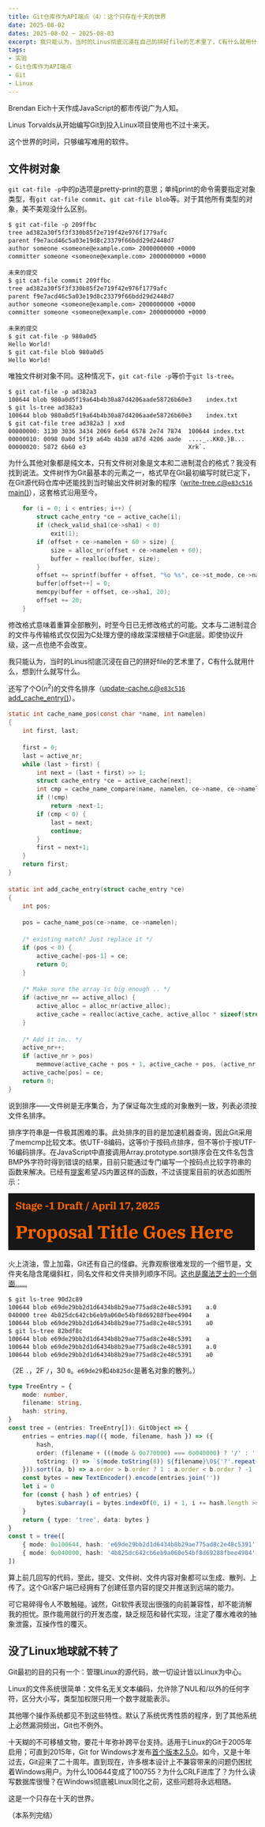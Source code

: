 ```yaml
---
title: Git仓库作为API端点（4）：这个只存在十天的世界
date: 2025-08-02
dates: 2025-08-02 ~ 2025-08-03
excerpt: 我只能认为，当时的Linus彻底沉浸在自己的拼好file的艺术里了，C有什么就用什么，想到什么就写什么。
tags:
- 实验
- Git仓库作为API端点
- Git
- Linux
---
```


Brendan Eich十天作成JavaScript的都市传说广为人知。

Linus Torvalds从开始编写Git到投入Linux项目使用也不过十来天。

这个世界的时间，只够编写难用的软件。

## 文件树对象

`git cat-file -p`中的p选项是pretty-print的意思；单纯print的命令需要指定对象类型，有`git cat-file commit`、`git cat-file blob`等。对于其他所有类型的对象，美不美观没什么区别。

```console
$ git cat-file -p 209ffbc
tree ad382a30f5f3f330b85f2e719f42e976f1779afc
parent f9e7acd46c5a03e19d8c23379f66bdd29d2448d7
author someone <someone@example.com> 2000000000 +0000
committer someone <someone@example.com> 2000000000 +0000

未来的提交
$ git cat-file commit 209ffbc
tree ad382a30f5f3f330b85f2e719f42e976f1779afc
parent f9e7acd46c5a03e19d8c23379f66bdd29d2448d7
author someone <someone@example.com> 2000000000 +0000
committer someone <someone@example.com> 2000000000 +0000

未来的提交
$ git cat-file -p 980a0d5
Hello World!
$ git cat-file blob 980a0d5
Hello World!
```

唯独文件树对象不同。这种情况下，`git cat-file -p`等价于`git ls-tree`。

```console
$ git cat-file -p ad382a3
100644 blob 980a0d5f19a64b4b30a87d4206aade58726b60e3	index.txt
$ git ls-tree ad382a3
100644 blob 980a0d5f19a64b4b30a87d4206aade58726b60e3	index.txt
$ git cat-file tree ad382a3 | xxd
00000000: 3130 3036 3434 2069 6e64 6578 2e74 7874  100644 index.txt
00000010: 0098 0a0d 5f19 a64b 4b30 a87d 4206 aade  ...._..KK0.}B...
00000020: 5872 6b60 e3                             Xrk`.
```

为什么其他对象都是纯文本，只有文件树对象是文本和二进制混合的格式？我没有找到说法。文件树作为Git最基本的元素之一，格式早在Git最初编写时就已定下，在Git源代码仓库中还能找到当时输出文件树对象的程序（[write-tree.c@`e83c516` main()](https://github.com/git/git/blob/e83c5163316f89bfbde7d9ab23ca2e25604af290/write-tree.c#L43-L55)），这套格式沿用至今。

```c
	for (i = 0; i < entries; i++) {
		struct cache_entry *ce = active_cache[i];
		if (check_valid_sha1(ce->sha1) < 0)
			exit(1);
		if (offset + ce->namelen + 60 > size) {
			size = alloc_nr(offset + ce->namelen + 60);
			buffer = realloc(buffer, size);
		}
		offset += sprintf(buffer + offset, "%o %s", ce->st_mode, ce->name);
		buffer[offset++] = 0;
		memcpy(buffer + offset, ce->sha1, 20);
		offset += 20;
	}
```

修改格式意味着重算全部散列，时至今日已无修改格式的可能。文本与二进制混合的文件与传输格式仅仅因为C处理方便的缘故深深根植于Git底层。即使协议升级，这一点也绝不会改变。

我只能认为，当时的Linus彻底沉浸在自己的拼好file的艺术里了，C有什么就用什么，想到什么就写什么。

还写了个O(<var>n</var><sup>2</sup>)的文件名排序（[update-cache.c@`e83c516` add_cache_entry()](https://github.com/git/git/blob/e83c5163316f89bfbde7d9ab23ca2e25604af290/update-cache.c)）。

```c
static int cache_name_pos(const char *name, int namelen)
{
	int first, last;

	first = 0;
	last = active_nr;
	while (last > first) {
		int next = (last + first) >> 1;
		struct cache_entry *ce = active_cache[next];
		int cmp = cache_name_compare(name, namelen, ce->name, ce->namelen);
		if (!cmp)
			return -next-1;
		if (cmp < 0) {
			last = next;
			continue;
		}
		first = next+1;
	}
	return first;
}

static int add_cache_entry(struct cache_entry *ce)
{
	int pos;

	pos = cache_name_pos(ce->name, ce->namelen);

	/* existing match? Just replace it */
	if (pos < 0) {
		active_cache[-pos-1] = ce;
		return 0;
	}

	/* Make sure the array is big enough .. */
	if (active_nr == active_alloc) {
		active_alloc = alloc_nr(active_alloc);
		active_cache = realloc(active_cache, active_alloc * sizeof(struct cache_entry *));
	}

	/* Add it in.. */
	active_nr++;
	if (active_nr > pos)
		memmove(active_cache + pos + 1, active_cache + pos, (active_nr - pos - 1) * sizeof(ce));
	active_cache[pos] = ce;
	return 0;
}
```

说到排序——文件树是无序集合，为了保证每次生成的对象散列一致，列表必须按文件名排序。

排序字符串是一件极其困难的事。此处排序的目的是加速机器查询，因此Git采用了memcmp比较文本。依UTF-8编码，这等价于按码点排序，但不等价于按UTF-16编码排序。在JavaScript中直接调用Array.prototype.sort排序会在文件名包含BMP外字符时得到错误的结果，目前只能通过专门编写一个按码点比较字符串的函数来解决。已经有[提案](https://tc39.es/proposal-compare-strings-by-codepoint/ "Compare Strings by Codepoint")希望JS内置这样的函数，不过该提案目前的状态如图所示：

<img src="proposal-title-goes-here.webp" width="500" height="115">

火上浇油，雪上加霜，Git还有自己的怪癖。光靠观察很难发现的一个细节是，文件夹名隐含尾缀斜杠，同名文件和文件夹排列顺序不同。[这也是魔法芝士的一个侧面……](https://news.ycombinator.com/item?id=44589059 "🙀")

```console
$ git ls-tree 90d2c89
100644 blob e69de29bb2d1d6434b8b29ae775ad8c2e48c5391	a.0
040000 tree 4b825dc642cb6eb9a060e54bf8d69288fbee4904	a
100644 blob e69de29bb2d1d6434b8b29ae775ad8c2e48c5391	a0
$ git ls-tree 82bdf8c
100644 blob e69de29bb2d1d6434b8b29ae775ad8c2e48c5391	a
100644 blob e69de29bb2d1d6434b8b29ae775ad8c2e48c5391	a.0
100644 blob e69de29bb2d1d6434b8b29ae775ad8c2e48c5391	a0
```

（2E `.`，2F `/`，30 `0`。`e69de29`和`4b825dc`是著名对象的散列。）

```ts
type TreeEntry = {
	mode: number,
	filename: string,
	hash: string,
}
const tree = (entries: TreeEntry[]): GitObject => {
	entries = entries.map(({ mode, filename, hash }) => ({
		hash,
		order: (filename + (((mode & 0o770000) === 0o040000) ? '/' : '')).replace(/[\0-\uffff]/gu, ' $&'),
		toString: () => `${mode.toString(8)} ${filename}\0${'?'.repeat(hash.length >>> 1)}`,
	})).sort((a, b) => a.order > b.order ? 1 : a.order < b.order ? -1 : 0)
	const bytes = new TextEncoder().encode(entries.join(''))
	let i = 0
	for (const { hash } of entries) {
		bytes.subarray(i = bytes.indexOf(0, i) + 1, i += hash.length >>> 1).setFromHex(hash)
	}
	return { type: 'tree', data: bytes }
}
const t = tree([
	{ mode: 0o100644, hash: 'e69de29bb2d1d6434b8b29ae775ad8c2e48c5391', filename: '😾.😾' },
	{ mode: 0o040000, hash: '4b825dc642cb6eb9a060e54bf8d69288fbee4904', filename: '😾' },
])
```

算上前几回写的代码，至此，提交、文件树、文件内容对象都可以生成、散列、上传了。这个Git客户端已经拥有了创建任意内容的提交并推送到远端的能力。

可它易碎得令人不敢触碰。诚然，Git软件表现出很强的向前兼容性，却不能消解我的担忧。原作能用就行的开发态度，缺乏规范和替代实现，注定了覆水难收的抽象泄露，互操作性的覆灭。

## 没了Linux地球就不转了

Git最初的目的只有一个：管理Linux的源代码，故一切设计皆以Linux为中心。

Linux的文件系统很简单：文件名无关文本编码，允许除了NUL和/以外的任何字符，区分大小写，类型加权限只用一个数字就能表示。

其他哪个操作系统都见不到这些特性。默认了系统优秀性质的程序，到了其他系统上必然漏洞频出，Git也不例外。

十天糊的不可移植文物，要花十年弥补跨平台支持。适用于Linux的Git于2005年启用；可直到2015年，Git for Windows才发布[首个版本2.5.0](https://github.com/git-for-windows/git/releases/tag/v2.5.0.windows.1)。如今，又是十年过去，Git迎来了二十周年。直到现在，许多根本设计上不兼容带来的问题仍困扰着Windows用户。为什么100644变成了100755？为什么CRLF进库了？为什么读写数据库很慢？在Windows彻底被Linux同化之前，这些问题将永远相随。

这是一个只存在十天的世界。

<pre>（本系列完结）</pre>
